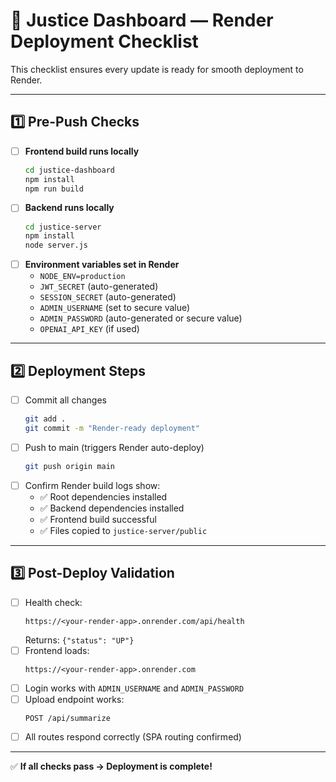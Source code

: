 # 🚀 Justice Dashboard — Render Deployment Checklist

This checklist ensures every update is ready for smooth deployment to Render.

---

## 1️⃣ Pre-Push Checks
- [ ] **Frontend build runs locally**  
  ```bash
  cd justice-dashboard
  npm install
  npm run build
  ```
- [ ] **Backend runs locally**
  ```bash
  cd justice-server
  npm install
  node server.js
  ```
- [ ] **Environment variables set in Render**
  * `NODE_ENV=production`
  * `JWT_SECRET` (auto-generated)
  * `SESSION_SECRET` (auto-generated)
  * `ADMIN_USERNAME` (set to secure value)
  * `ADMIN_PASSWORD` (auto-generated or secure value)
  * `OPENAI_API_KEY` (if used)

---

## 2️⃣ Deployment Steps

- [ ] Commit all changes
  ```bash
  git add .
  git commit -m "Render-ready deployment"
  ```
- [ ] Push to main (triggers Render auto-deploy)
  ```bash
  git push origin main
  ```
- [ ] Confirm Render build logs show:
  * ✅ Root dependencies installed
  * ✅ Backend dependencies installed
  * ✅ Frontend build successful
  * ✅ Files copied to `justice-server/public`

---

## 3️⃣ Post-Deploy Validation

- [ ] Health check:
  ```
  https://<your-render-app>.onrender.com/api/health
  ```
  Returns: `{"status": "UP"}`
- [ ] Frontend loads:
  ```
  https://<your-render-app>.onrender.com
  ```
- [ ] Login works with `ADMIN_USERNAME` and `ADMIN_PASSWORD`
- [ ] Upload endpoint works:
  ```
  POST /api/summarize
  ```
- [ ] All routes respond correctly (SPA routing confirmed)

---

✅ **If all checks pass → Deployment is complete!**
